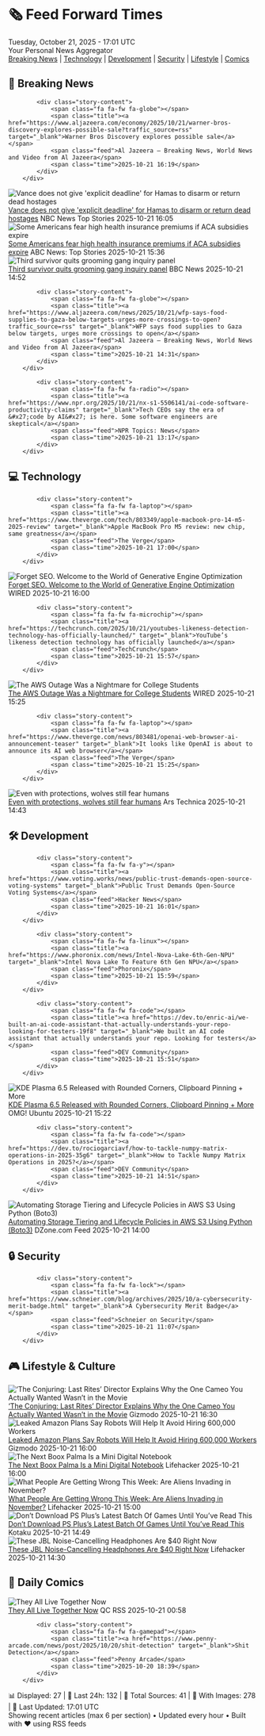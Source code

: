 <!-- Processing 54 RSS feeds at 2025-10-21 17:01:48 UTC -->
<!-- Processing: XKCD -->
<!-- Processing: Dilbert -->
<!-- Processing: Cyanide & Happiness -->
<!-- Processing: Questionable Content -->
<!-- Processing: CNN Breaking News -->
<!-- Processing: Al Jazeera Breaking News -->
<!-- Processing: NBC News Breaking -->
<!-- Processing: Guardian World News -->
<!-- Processing: Sky News World -->
<!-- Processing: TechCrunch -->
<!-- Processing: The Verge -->
<!-- Processing: O'Reilly Radar -->
<!-- Processing: WIRED -->
<!-- Processing: Slashdot -->
<!-- Processing: Lobsters Python -->
<!-- Processing: Hacker News -->
<!-- Processing: StackOverflow Blog -->
<!-- Processing: Phoronix Linux News -->
<!-- Processing: It's FOSS -->
<!-- Processing: OMG! Ubuntu -->
<!-- Processing: DistroWatch -->
<!-- Processing: Red Hat Blog -->
<!-- Processing: Martin Fowler -->
<!-- Processing: Lifehacker -->
<!-- Processing: Gizmodo -->
<!-- Processing: Krebs on Security -->
<!-- Generated 12 new posts out of 26 feeds processed -->
<div class="newspaper-header">
    <h1 class="newspaper-title">🗞️ Feed Forward Times</h1>
    <div class="newspaper-date">Tuesday, October 21, 2025 - 17:01 UTC</div>
    <div class="newspaper-subtitle">Your Personal News Aggregator</div>
</div>

<div class="newspaper-nav">
    <a href="#breaking">Breaking News</a> |
    <a href="#tech">Technology</a> |
    <a href="#dev">Development</a> |
    <a href="#security">Security</a> |
    <a href="#lifestyle">Lifestyle</a> |
    <a href="#webcomics">Comics</a>
</div>

<div class="news-section breaking-news" id="breaking">
<h2 class="section-header">🚨 Breaking News</h2>
<div class="stories-container">
<div class="story">
            
            <div class="story-content">
                <span class="fa fa-fw fa-globe"></span>
                <span class="title"><a href="https://www.aljazeera.com/economy/2025/10/21/warner-bros-discovery-explores-possible-sale?traffic_source=rss" target="_blank">Warner Bros Discovery explores possible sale</a></span>
                <span class="feed">Al Jazeera – Breaking News, World News and Video from Al Jazeera</span>
                <span class="time">2025-10-21 16:19</span>
            </div>
        </div>
<div class="story">
            <img src="https://media-cldnry.s-nbcnews.com/image/upload/t_fit_1500w/mpx/2704722219/2025_10/1761062709071_f_mo_dc_vance_deadline_hamas_251021_1920x1080-2x3kw9.jpg" alt="Vance does not give &#x27;explicit deadline&#x27; for Hamas to disarm or return dead hostages" class="story-image" loading="lazy" onerror="this.style.display='none'">
            <div class="story-content">
                <span class="fa fa-fw fa-broadcast-tower"></span>
                <span class="title"><a href="https://www.nbcnews.com/video/vance-does-not-give-explicit-deadline-for-hamas-to-disarm-or-return-dead-hostages-250308677748" target="_blank">Vance does not give &#x27;explicit deadline&#x27; for Hamas to disarm or return dead hostages</a></span>
                <span class="feed">NBC News Top Stories</span>
                <span class="time">2025-10-21 16:05</span>
            </div>
        </div>
<div class="story">
            <img src="https://s.abcnews.com/images/Health/johnson-rt-er-251020_1760989553490_hpMain_4x3t_384.jpg" alt="Some Americans fear high health insurance premiums if ACA subsidies expire" class="story-image" loading="lazy" onerror="this.style.display='none'">
            <div class="story-content">
                <span class="fa fa-fw fa-tv"></span>
                <span class="title"><a href="https://abcnews.go.com/Health/americans-fear-high-premiums-aca-enhanced-subsidies-expire/story?id=126613026" target="_blank">Some Americans fear high health insurance premiums if ACA subsidies expire</a></span>
                <span class="feed">ABC News: Top Stories</span>
                <span class="time">2025-10-21 15:36</span>
            </div>
        </div>
<div class="story">
            <img src="https://ichef.bbci.co.uk/ace/standard/240/cpsprodpb/05dd/live/3d85dc50-ae8d-11f0-aa13-0b0479f6f42a.jpg" alt="Third survivor quits grooming gang inquiry panel" class="story-image" loading="lazy" onerror="this.style.display='none'">
            <div class="story-content">
                <span class="fa fa-fw fa-flag"></span>
                <span class="title"><a href="https://www.bbc.com/news/articles/cwykd173l3vo?at_medium=RSS&at_campaign=rss" target="_blank">Third survivor quits grooming gang inquiry panel</a></span>
                <span class="feed">BBC News</span>
                <span class="time">2025-10-21 14:52</span>
            </div>
        </div>
<div class="story">
            
            <div class="story-content">
                <span class="fa fa-fw fa-globe"></span>
                <span class="title"><a href="https://www.aljazeera.com/news/2025/10/21/wfp-says-food-supplies-to-gaza-below-targets-urges-more-crossings-to-open?traffic_source=rss" target="_blank">WFP says food supplies to Gaza below targets, urges more crossings to open</a></span>
                <span class="feed">Al Jazeera – Breaking News, World News and Video from Al Jazeera</span>
                <span class="time">2025-10-21 14:31</span>
            </div>
        </div>
<div class="story">
            
            <div class="story-content">
                <span class="fa fa-fw fa-radio"></span>
                <span class="title"><a href="https://www.npr.org/2025/10/21/nx-s1-5506141/ai-code-software-productivity-claims" target="_blank">Tech CEOs say the era of &#x27;code by AI&#x27; is here. Some software engineers are skeptical</a></span>
                <span class="feed">NPR Topics: News</span>
                <span class="time">2025-10-21 13:17</span>
            </div>
        </div>
</div>
</div>
<div class="news-section tech-news" id="tech">
<h2 class="section-header">💻 Technology</h2>
<div class="stories-container">
<div class="story">
            
            <div class="story-content">
                <span class="fa fa-fw fa-laptop"></span>
                <span class="title"><a href="https://www.theverge.com/tech/803349/apple-macbook-pro-14-m5-2025-review" target="_blank">Apple MacBook Pro M5 review: new chip, same greatness</a></span>
                <span class="feed">The Verge</span>
                <span class="time">2025-10-21 17:00</span>
            </div>
        </div>
<div class="story">
            <img src="https://media.wired.com/photos/68f6a93ad0fc611fc4919adc/master/pass/Model-Behavior-Santas-Helper-is-an-LLM-Business.jpg" alt="Forget SEO. Welcome to the World of Generative Engine Optimization" class="story-image" loading="lazy" onerror="this.style.display='none'">
            <div class="story-content">
                <span class="fa fa-fw fa-bolt"></span>
                <span class="title"><a href="https://www.wired.com/story/goodbye-seo-hello-geo-brandlight-openai/" target="_blank">Forget SEO. Welcome to the World of Generative Engine Optimization</a></span>
                <span class="feed">WIRED</span>
                <span class="time">2025-10-21 16:00</span>
            </div>
        </div>
<div class="story">
            
            <div class="story-content">
                <span class="fa fa-fw fa-microchip"></span>
                <span class="title"><a href="https://techcrunch.com/2025/10/21/youtubes-likeness-detection-technology-has-officially-launched/" target="_blank">YouTube’s likeness detection technology has officially launched</a></span>
                <span class="feed">TechCrunch</span>
                <span class="time">2025-10-21 15:57</span>
            </div>
        </div>
<div class="story">
            <img src="https://media.wired.com/photos/68f6afa95a7f87dd7d81d184/master/pass/Top_Art_Digital_Illo.jpg" alt="The AWS Outage Was a Nightmare for College Students" class="story-image" loading="lazy" onerror="this.style.display='none'">
            <div class="story-content">
                <span class="fa fa-fw fa-bolt"></span>
                <span class="title"><a href="https://www.wired.com/story/the-aws-outage-was-a-nightmare-for-college-students/" target="_blank">The AWS Outage Was a Nightmare for College Students</a></span>
                <span class="feed">WIRED</span>
                <span class="time">2025-10-21 15:25</span>
            </div>
        </div>
<div class="story">
            
            <div class="story-content">
                <span class="fa fa-fw fa-laptop"></span>
                <span class="title"><a href="https://www.theverge.com/news/803481/openai-web-browser-ai-announcement-teaser" target="_blank">It looks like OpenAI is about to announce its AI web browser</a></span>
                <span class="feed">The Verge</span>
                <span class="time">2025-10-21 15:25</span>
            </div>
        </div>
<div class="story">
            <img src="https://cdn.arstechnica.net/wp-content/uploads/2025/10/GettyImages-2206876894-500x500.jpg" alt="Even with protections, wolves still fear humans" class="story-image" loading="lazy" onerror="this.style.display='none'">
            <div class="story-content">
                <span class="fa fa-fw fa-cog"></span>
                <span class="title"><a href="https://arstechnica.com/science/2025/10/even-with-protections-wolves-still-fear-humans/" target="_blank">Even with protections, wolves still fear humans</a></span>
                <span class="feed">Ars Technica</span>
                <span class="time">2025-10-21 14:43</span>
            </div>
        </div>
</div>
</div>
<div class="news-section dev-news" id="dev">
<h2 class="section-header">🛠️ Development</h2>
<div class="stories-container">
<div class="story">
            
            <div class="story-content">
                <span class="fa fa-fw fa-y"></span>
                <span class="title"><a href="https://www.voting.works/news/public-trust-demands-open-source-voting-systems" target="_blank">Public Trust Demands Open-Source Voting Systems</a></span>
                <span class="feed">Hacker News</span>
                <span class="time">2025-10-21 16:01</span>
            </div>
        </div>
<div class="story">
            
            <div class="story-content">
                <span class="fa fa-fw fa-linux"></span>
                <span class="title"><a href="https://www.phoronix.com/news/Intel-Nova-Lake-6th-Gen-NPU" target="_blank">Intel Nova Lake To Feature 6th Gen NPU</a></span>
                <span class="feed">Phoronix</span>
                <span class="time">2025-10-21 15:59</span>
            </div>
        </div>
<div class="story">
            
            <div class="story-content">
                <span class="fa fa-fw fa-code"></span>
                <span class="title"><a href="https://dev.to/enric-ai/we-built-an-ai-code-assistant-that-actually-understands-your-repo-looking-for-testers-19f8" target="_blank">We built an AI code assistant that actually understands your repo. Looking for testers</a></span>
                <span class="feed">DEV Community</span>
                <span class="time">2025-10-21 15:51</span>
            </div>
        </div>
<div class="story">
            <img src="https://i0.wp.com/www.omgubuntu.co.uk/wp-content/uploads/2025/07/kde-plasma-6.5.jpg?resize=406%2C232&amp;ssl=1" alt="KDE Plasma 6.5 Released with Rounded Corners, Clipboard Pinning + More" class="story-image" loading="lazy" onerror="this.style.display='none'">
            <div class="story-content">
                <span class="fa fa-fw fa-ubuntu"></span>
                <span class="title"><a href="https://www.omgubuntu.co.uk/2025/10/kde-plasma-6-5-new-features-changes-release" target="_blank">KDE Plasma 6.5 Released with Rounded Corners, Clipboard Pinning + More</a></span>
                <span class="feed">OMG! Ubuntu</span>
                <span class="time">2025-10-21 15:22</span>
            </div>
        </div>
<div class="story">
            
            <div class="story-content">
                <span class="fa fa-fw fa-code"></span>
                <span class="title"><a href="https://dev.to/rociogarciavf/how-to-tackle-numpy-matrix-operations-in-2025-35g6" target="_blank">How to Tackle Numpy Matrix Operations in 2025?</a></span>
                <span class="feed">DEV Community</span>
                <span class="time">2025-10-21 14:51</span>
            </div>
        </div>
<div class="story">
            <img src="https://dz2cdn1.dzone.com/thumbnail?fid=18706318&w=600" alt="Automating Storage Tiering and Lifecycle Policies in AWS S3 Using Python (Boto3)" class="story-image" loading="lazy" onerror="this.style.display='none'">
            <div class="story-content">
                <span class="fa fa-fw fa-newspaper"></span>
                <span class="title"><a href="https://dzone.com/articles/automating-storage-tiering-and-lifecycle-policies" target="_blank">Automating Storage Tiering and Lifecycle Policies in AWS S3 Using Python (Boto3)</a></span>
                <span class="feed">DZone.com Feed</span>
                <span class="time">2025-10-21 14:00</span>
            </div>
        </div>
</div>
</div>
<div class="news-section security-news" id="security">
<h2 class="section-header">🔒 Security</h2>
<div class="stories-container">
<div class="story">
            
            <div class="story-content">
                <span class="fa fa-fw fa-lock"></span>
                <span class="title"><a href="https://www.schneier.com/blog/archives/2025/10/a-cybersecurity-merit-badge.html" target="_blank">A Cybersecurity Merit Badge</a></span>
                <span class="feed">Schneier on Security</span>
                <span class="time">2025-10-21 11:07</span>
            </div>
        </div>
</div>
</div>
<div class="news-section lifestyle-news" id="lifestyle">
<h2 class="section-header">🎮 Lifestyle & Culture</h2>
<div class="stories-container">
<div class="story">
            <img src="https://gizmodo.com/app/uploads/2025/10/ConjuringLastRites-1280x853.jpg" alt="‘The Conjuring: Last Rites’ Director Explains Why the One Cameo You Actually Wanted Wasn’t in the Movie" class="story-image" loading="lazy" onerror="this.style.display='none'">
            <div class="story-content">
                <span class="fa fa-fw fa-computer"></span>
                <span class="title"><a href="https://gizmodo.com/conjuring-last-rights-sister-irene-cameo-2000674970" target="_blank">‘The Conjuring: Last Rites’ Director Explains Why the One Cameo You Actually Wanted Wasn’t in the Movie</a></span>
                <span class="feed">Gizmodo</span>
                <span class="time">2025-10-21 16:30</span>
            </div>
        </div>
<div class="story">
            <img src="https://gizmodo.com/app/uploads/2025/06/agilityrobotamazon-1280x853.jpg" alt="Leaked Amazon Plans Say Robots Will Help It Avoid Hiring 600,000 Workers" class="story-image" loading="lazy" onerror="this.style.display='none'">
            <div class="story-content">
                <span class="fa fa-fw fa-computer"></span>
                <span class="title"><a href="https://gizmodo.com/leaked-amazon-plans-say-robots-will-help-it-avoid-hiring-600000-workers-2000674920" target="_blank">Leaked Amazon Plans Say Robots Will Help It Avoid Hiring 600,000 Workers</a></span>
                <span class="feed">Gizmodo</span>
                <span class="time">2025-10-21 16:00</span>
            </div>
        </div>
<div class="story">
            <img src="https://lifehacker.com/imagery/articles/01K81CMY6VH0QKZ0NXRBGF10M9/hero-image.png" alt="The Next Boox Palma Is a Mini Digital Notebook" class="story-image" loading="lazy" onerror="this.style.display='none'">
            <div class="story-content">
                <span class="fa fa-fw fa-life-ring"></span>
                <span class="title"><a href="https://lifehacker.com/tech/boox-palma-2-pro-announcement?utm_medium=RSS" target="_blank">The Next Boox Palma Is a Mini Digital Notebook</a></span>
                <span class="feed">Lifehacker</span>
                <span class="time">2025-10-21 16:00</span>
            </div>
        </div>
<div class="story">
            <img src="https://lifehacker.com/imagery/articles/01K82E26Q1WBC31QGRYBV1SWR6/hero-image.png" alt="What People Are Getting Wrong This Week: Are Aliens Invading in November?" class="story-image" loading="lazy" onerror="this.style.display='none'">
            <div class="story-content">
                <span class="fa fa-fw fa-life-ring"></span>
                <span class="title"><a href="https://lifehacker.com/entertainment/what-people-are-getting-wrong-this-week-alien-invasion-in-november?utm_medium=RSS" target="_blank">What People Are Getting Wrong This Week: Are Aliens Invading in November?</a></span>
                <span class="feed">Lifehacker</span>
                <span class="time">2025-10-21 15:00</span>
            </div>
        </div>
<div class="story">
            <img src="https://kotaku.com/app/uploads/2025/10/yakuza-1280x720.jpg" alt="Don’t Download PS Plus’s Latest Batch Of Games Until You’ve Read This" class="story-image" loading="lazy" onerror="this.style.display='none'">
            <div class="story-content">
                <span class="fa fa-fw fa-gamepad"></span>
                <span class="title"><a href="https://kotaku.com/dont-download-ps-pluss-latest-batch-of-games-until-youve-read-this-2000637598" target="_blank">Don’t Download PS Plus’s Latest Batch Of Games Until You’ve Read This</a></span>
                <span class="feed">Kotaku</span>
                <span class="time">2025-10-21 14:49</span>
            </div>
        </div>
<div class="story">
            <img src="https://lifehacker.com/imagery/articles/01K83AS6Z5J6M2G24C8WFAVA32/hero-image.png" alt="These JBL Noise-Cancelling Headphones Are $40 Right Now" class="story-image" loading="lazy" onerror="this.style.display='none'">
            <div class="story-content">
                <span class="fa fa-fw fa-life-ring"></span>
                <span class="title"><a href="https://lifehacker.com/tech/noise-cancelling-on-ear-jbl-headphones-sale?utm_medium=RSS" target="_blank">These JBL Noise-Cancelling Headphones Are $40 Right Now</a></span>
                <span class="feed">Lifehacker</span>
                <span class="time">2025-10-21 14:30</span>
            </div>
        </div>
</div>
</div>
<div class="news-section webcomics-section" id="webcomics">
<h2 class="section-header">🎨 Daily Comics</h2>
<div class="stories-container">
<div class="story">
            <img src="http://www.questionablecontent.net/comics/5683.png" alt="They All Live Together Now" class="story-image" loading="lazy" onerror="this.style.display='none'">
            <div class="story-content">
                <span class="fa fa-fw fa-music"></span>
                <span class="title"><a href="http://questionablecontent.net/view.php?comic=5683" target="_blank">They All Live Together Now</a></span>
                <span class="feed">QC RSS</span>
                <span class="time">2025-10-21 00:58</span>
            </div>
        </div>
<div class="story">
            
            <div class="story-content">
                <span class="fa fa-fw fa-gamepad"></span>
                <span class="title"><a href="https://www.penny-arcade.com/news/post/2025/10/20/shit-detection" target="_blank">Shit Detection</a></span>
                <span class="feed">Penny Arcade</span>
                <span class="time">2025-10-20 18:39</span>
            </div>
        </div>
</div>
</div>

<div class="newspaper-footer">
    <div class="stats">
        📊 Displayed: 27 | 📅 Last 24h: 132 | 📡 Total Sources: 41 | 📸 With Images: 278 |
        🔄 Last Updated: 17:01 UTC
    </div>
    <div class="footer-note">
        Showing recent articles (max 6 per section) • Updated every hour • Built with ❤️ using RSS feeds
    </div>
</div>
